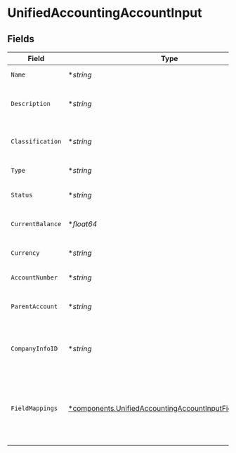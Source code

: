 # UnifiedAccountingAccountInput


## Fields

| Field                                                                                                                           | Type                                                                                                                            | Required                                                                                                                        | Description                                                                                                                     | Example                                                                                                                         |
| ------------------------------------------------------------------------------------------------------------------------------- | ------------------------------------------------------------------------------------------------------------------------------- | ------------------------------------------------------------------------------------------------------------------------------- | ------------------------------------------------------------------------------------------------------------------------------- | ------------------------------------------------------------------------------------------------------------------------------- |
| `Name`                                                                                                                          | **string*                                                                                                                       | :heavy_minus_sign:                                                                                                              | The name of the account                                                                                                         | Cash                                                                                                                            |
| `Description`                                                                                                                   | **string*                                                                                                                       | :heavy_minus_sign:                                                                                                              | A description of the account                                                                                                    | Main cash account for daily operations                                                                                          |
| `Classification`                                                                                                                | **string*                                                                                                                       | :heavy_minus_sign:                                                                                                              | The classification of the account                                                                                               | Asset                                                                                                                           |
| `Type`                                                                                                                          | **string*                                                                                                                       | :heavy_minus_sign:                                                                                                              | The type of the account                                                                                                         | Current Asset                                                                                                                   |
| `Status`                                                                                                                        | **string*                                                                                                                       | :heavy_minus_sign:                                                                                                              | The status of the account                                                                                                       | Active                                                                                                                          |
| `CurrentBalance`                                                                                                                | **float64*                                                                                                                      | :heavy_minus_sign:                                                                                                              | The current balance of the account                                                                                              | 10000                                                                                                                           |
| `Currency`                                                                                                                      | **string*                                                                                                                       | :heavy_minus_sign:                                                                                                              | The currency of the account                                                                                                     | USD                                                                                                                             |
| `AccountNumber`                                                                                                                 | **string*                                                                                                                       | :heavy_minus_sign:                                                                                                              | The account number                                                                                                              | 1000                                                                                                                            |
| `ParentAccount`                                                                                                                 | **string*                                                                                                                       | :heavy_minus_sign:                                                                                                              | The UUID of the parent account                                                                                                  | 801f9ede-c698-4e66-a7fc-48d19eebaa4f                                                                                            |
| `CompanyInfoID`                                                                                                                 | **string*                                                                                                                       | :heavy_minus_sign:                                                                                                              | The UUID of the associated company info                                                                                         | 801f9ede-c698-4e66-a7fc-48d19eebaa4f                                                                                            |
| `FieldMappings`                                                                                                                 | [*components.UnifiedAccountingAccountInputFieldMappings](../../models/components/unifiedaccountingaccountinputfieldmappings.md) | :heavy_minus_sign:                                                                                                              | The custom field mappings of the object between the remote 3rd party & Panora                                                   | {<br/>"custom_field_1": "value1",<br/>"custom_field_2": "value2"<br/>}                                                          |